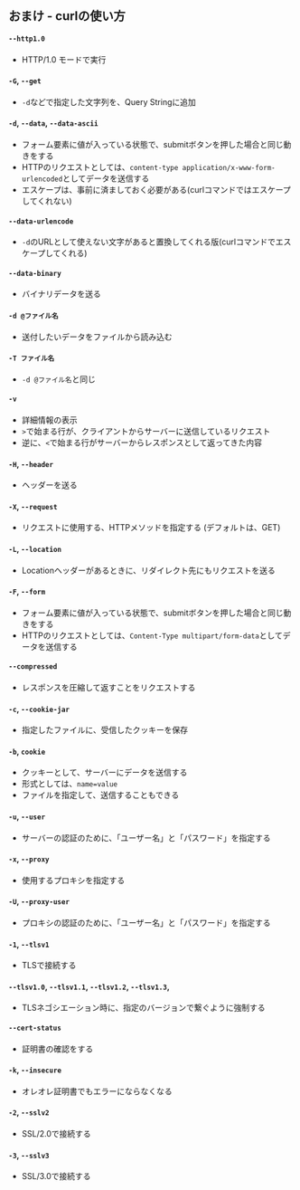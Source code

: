 ## おまけ - curlの使い方

#### `--http1.0` 
* HTTP/1.0 モードで実行
#### `-G`, `--get`
* `-d`などで指定した文字列を、Query Stringに追加
#### `-d`, `--data`, `--data-ascii` 
* フォーム要素に値が入っている状態で、submitボタンを押した場合と同じ動きをする  
* HTTPのリクエストとしては、`content-type application/x-www-form-urlencoded`としてデータを送信する
* エスケープは、事前に済ましておく必要がある(curlコマンドではエスケープしてくれない)
#### `--data-urlencode`
* `-d`のURLとして使えない文字があると置換してくれる版(curlコマンドでエスケープしてくれる)
#### `--data-binary`
* バイナリデータを送る
#### `-d @ファイル名`
* 送付したいデータをファイルから読み込む
#### `-T ファイル名`
* `-d @ファイル名`と同じ
#### `-v`
* 詳細情報の表示 
* `>`で始まる行が、クライアントからサーバーに送信しているリクエスト
* 逆に、`<`で始まる行がサーバーからレスポンスとして返ってきた内容
#### `-H`, `--header`
* ヘッダーを送る
#### `-X`, `--request`
* リクエストに使用する、HTTPメソッドを指定する (デフォルトは、GET)
#### `-L`, `--location`
* Locationヘッダーがあるときに、リダイレクト先にもリクエストを送る
#### `-F`, `--form`
* フォーム要素に値が入っている状態で、submitボタンを押した場合と同じ動きをする  
* HTTPのリクエストとしては、`Content-Type multipart/form-data`としてデータを送信する
#### `--compressed`
* レスポンスを圧縮して返すことをリクエストする
#### `-c`, `--cookie-jar`
* 指定したファイルに、受信したクッキーを保存
#### `-b`, `cookie`
* クッキーとして、サーバーにデータを送信する
* 形式としては、`name=value`
* ファイルを指定して、送信することもできる
#### `-u`, `--user`
* サーバーの認証のために、「ユーザー名」と「パスワード」を指定する
#### `-x`, `--proxy`
* 使用するプロキシを指定する
#### `-U`, `--proxy-user`
* プロキシの認証のために、「ユーザー名」と「パスワード」を指定する
#### `-1`, `--tlsv1`
* TLSで接続する
#### `--tlsv1.0`, `--tlsv1.1`, `--tlsv1.2`, `--tlsv1.3`,
* TLSネゴシエーション時に、指定のバージョンで繋ぐように強制する
#### `--cert-status`
* 証明書の確認をする
#### `-k`, `--insecure`
* オレオレ証明書でもエラーにならなくなる
#### `-2`, `--sslv2`
* SSL/2.0で接続する
#### `-3`, `--sslv3`
* SSL/3.0で接続する

